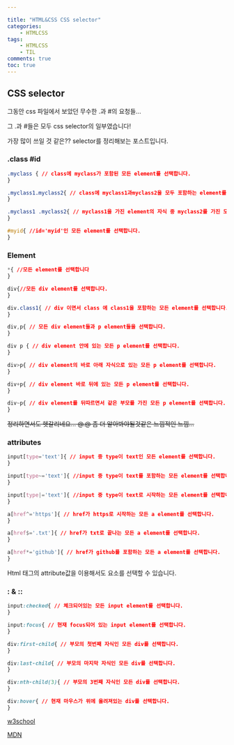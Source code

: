 ```yaml
---

title: "HTML&CSS CSS selector"
categories:
    - HTMLCSS
tags:
    - HTMLCSS
    - TIL
comments: true
toc: true
---
```


## CSS selector

[w3school]: https://www.w3schools.com/cssref/css_selectors.asp

[MDN]: https://developer.mozilla.org/ko/docs/Web/CSS/CSS_Selectors

그동안 css 파일에서 보았던 무수한 .과 #의 요청들...  

그 .과 #들은 모두 css selector의 일부였습니다!

가장 많이 쓰일 것 같은?? selector를 정리해보는 포스트입니다.



### .class   #id

```css
.myclass { // class에 myclass가 포함된 모든 element를 선택합니다.
}

.myclass1.myclass2{ // class에 myclass1과myclass2을 모두 포함하는 element를 선택합니다.
}

.myclass1 .myclass2{ // myclass1을 가진 element의 자식 중 myclass2를 가진 모든element를 선택합니다.
}

#myid{ //id='myid'인 모든 element를 선택합니다.
}
```



### Element

```css
*{ //모든 element를 선택합니다
}

div{//모든 div element를 선택합니다.
}

div.class1{ // div 이면서 class 에 class1을 포함하는 모든 element를 선택합니다.
}

div,p{ // 모든 div element들과 p element들을 선택합니다.
}

div p { // div element 안에 있는 모든 p element를 선택합니다.
}

div>p{ // div element의 바로 아래 자식으로 있는 모든 p element를 선택합니다.
}

div+p{ // div element 바로 뒤에 있는 모든 p element를 선택합니다.
}

div~p{ // div element를 뒤따르면서 같은 부모를 가진 모든 p element를 선택합니다.
}
```

~~정리하면서도 헷갈리네요... @.@ 좀 더 알아봐야될것같은 느낌적인 느낌...~~



### attributes

```css
input[type='text']{ // input 중 type이 text인 모든 element를 선택합니다.
}

input[type~='text']{ //input 중 type이 text를 포함하는 모든 element를 선택합니다.
}

input[type|='text']{ //input 중 type이 text로 시작하는 모든 element를 선택합니다.
}

a[href^='https']{ // href가 https로 시작하는 모든 a element를 선택합니다.
}

a[href$='.txt']{ // href가 txt로 끝나는 모든 a element를 선택합니다.
}

a[href*='github']{ // href가 github를 포함하는 모든 a element를 선택합니다.
}
```

Html  태그의  attribute값을 이용해서도 요소를 선택할 수 있습니다.

### : & ::

```css
input:checked{ // 체크되어있는 모든 input element를 선택합니다.
}

input:focus{ // 현재 focus되어 있는 input element를 선택합니다.
}

div:first-child{ // 부모의 첫번째 자식인 모든 div를 선택합니다.
}

div:last-child{ // 부모의 마지막 자식인 모든 div를 선택합니다.
}

div:nth-child(3){ // 부모의 3번째 자식인 모든 div를 선택합니다.
}

div:hover{ // 현재 마우스가 위에 올려져있는 div를 선택합니다.
}
```









[w3school]

[MDN]